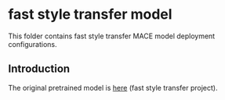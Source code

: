 fast style transfer model
=====

This folder contains fast style transfer MACE model deployment configurations.

Introduction
---
The original pretrained model is [here](https://github.com/lengstrom/fast-style-transfer) (fast style transfer project).

